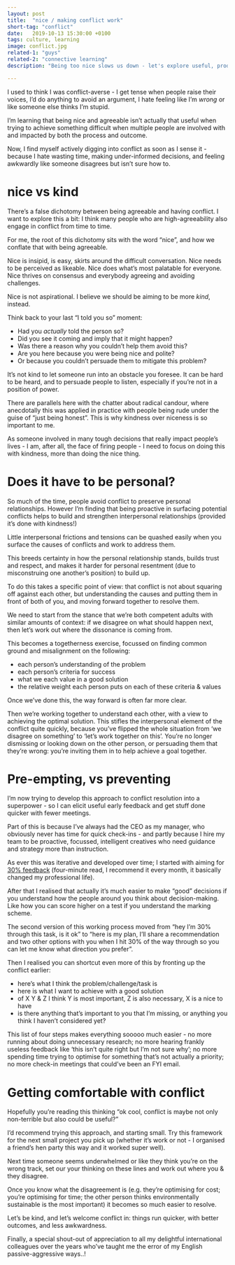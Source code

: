 ```yaml
---
layout: post
title:  "nice / making conflict work"
short-tag: "conflict"
date:   2019-10-13 15:30:00 +0100
tags: culture, learning
image: conflict.jpg
related-1: "guys"
related-2: "connective learning"
description: "Being too nice slows us down - let's explore useful, productive, considerate conflict."

---
```


I used to think I was conflict-averse - I get tense when people raise their voices, I’d do anything to avoid an argument, I hate feeling like I’m _wrong_ or like someone else thinks I’m stupid.

I’m learning that being nice and agreeable isn’t actually that useful when trying to achieve something difficult when multiple people are involved with and impacted by both the process and outcome.

Now, I find myself actively digging into conflict as soon as I sense it - because I hate wasting time, making under-informed decisions, and feeling awkwardly like someone disagrees but isn’t sure how to.

# nice vs kind

There’s a false dichotomy between being agreeable and having conflict. I want to explore this a bit: I think many people who are high-agreeability also engage in conflict from time to time.

For me, the root of this dichotomy sits with the word “nice”, and how we conflate that with being agreeable.

Nice is insipid, is easy, skirts around the difficult conversation. Nice needs to be perceived as likeable. Nice does what’s most palatable for everyone. Nice thrives on consensus and everybody agreeing and avoiding challenges. 

Nice is not aspirational. I believe we should be aiming to be more _kind_, instead.

Think back to your last “I told you so” moment:
* Had you _actually_ told the person so?
* Did you see it coming and imply that it might happen?
* Was there a reason why you couldn’t help them avoid this?
* Are you here because you were being nice and polite?
* Or because you couldn’t persuade them to mitigate this problem?

It’s not kind to let someone run into an obstacle you foresee. It can be hard to be heard, and to persuade people to listen, especially if you’re not in a position of power.

There are parallels here with the chatter about radical candour, where anecdotally this was applied in practice with people being rude under the guise of “just being honest”. This is why kindness over niceness is so important to me. 

As someone involved in many tough decisions that really impact people’s lives - I am, after all, the face of firing people - I need to focus on doing this with kindness, more than doing the nice thing.

# Does it have to be personal?

So much of the time, people avoid conflict to preserve personal relationships. However I’m finding that being proactive in surfacing potential conflicts helps to build and strengthen interpersonal relationships (provided it’s done with kindness!)

Little interpersonal frictions and tensions can be quashed easily when you surface the causes of conflicts and work to address them.

This breeds certainty in how the personal relationship stands, builds trust and respect, and makes it harder for personal resentment (due to misconstruing one another’s position) to build up.

To do this takes a specific point of view: that conflict is not about squaring off against each other, but understanding the causes and putting them in front of both of you, and moving forward together to resolve them.

We need to start from the stance that we’re both competent adults with similar amounts of context: if we disagree on what should happen next, then let’s work out where the dissonance is coming from.

This becomes a togetherness exercise, focussed on finding common ground and misalignment on the following:
* each person’s understanding of the problem
* each person’s criteria for success
* what we each value in a good solution
* the relative weight each person puts on each of these criteria & values

Once we’ve done this, the way forward is often far more clear.

Then we’re working together to understand each other, with a view to achieving the optimal solution. This stifles the interpersonal element of the conflict quite quickly, because you’ve flipped the whole situation from ‘we disagree on something’ to ‘let’s work together on this’. You’re no longer dismissing or looking down on the other person, or persuading them that they’re wrong: you’re inviting them in to help achieve a goal together.

# Pre-empting, vs preventing

I’m now trying to develop this approach to conflict resolution into a superpower - so I can elicit useful early feedback and get stuff done quicker with fewer meetings.

Part of this is because I’ve always had the CEO as my manager, who obviously never has time for quick check-ins - and partly because I hire my team to be proactive, focussed, intelligent creatives who need guidance and strategy more than instruction.

As ever this was iterative and developed over time; I started with aiming for [30% feedback](https://42floors.com/blog/startups/thirty-percent-feedback) (four-minute read, I recommend it every month, it basically changed my professional life).

After that I realised that actually it’s much easier to make “good” decisions if you understand how the people around you think about decision-making. Like how you can score higher on a test if you understand the marking scheme.

The second version of this working process moved from “hey I’m 30% through this task, is it ok” to “here is my plan, I’ll share a recommendation and two other options with you when I hit 30% of the way through so you can let me know what direction you prefer”.

Then I realised you can shortcut even more of this by fronting up the conflict earlier:
* here’s what I think the problem/challenge/task is
* here is what I want to achieve with a good solution
* of X Y & Z I think Y is most important, Z is also necessary, X is a nice to have
* is there anything that’s important to you that I’m missing, or anything you think I haven’t considered yet?

This list of four steps makes everything sooooo much easier - no more running about doing unnecessary research; no more hearing frankly useless feedback like ‘this isn’t quite right but I’m not sure why’; no more spending time trying to optimise for something that’s not actually a priority; no more check-in meetings that could’ve been an FYI email.

# Getting comfortable with conflict

Hopefully you’re reading this thinking “ok cool, conflict is maybe not only non-terrible but also could be useful?”

I’d recommend trying this approach, and starting small. Try this framework for the next small project you pick up (whether it’s work or not - I organised a friend’s hen party this way and it worked super well).

Next time someone seems underwhelmed or like they think you’re on the wrong track, set our your thinking on these lines and work out where you & they disagree.

Once you know what the disagreement is (e.g. they’re optimising for cost; you’re optimising for time; the other person thinks environmentally sustainable is the most important) it becomes so much easier to resolve.

Let’s be kind, and let’s welcome conflict in: things run quicker, with better outcomes, and less awkwardness.

Finally, a special shout-out of appreciation to all my delightful international colleagues over the years who’ve taught me the error of my English passive-aggressive ways..!

